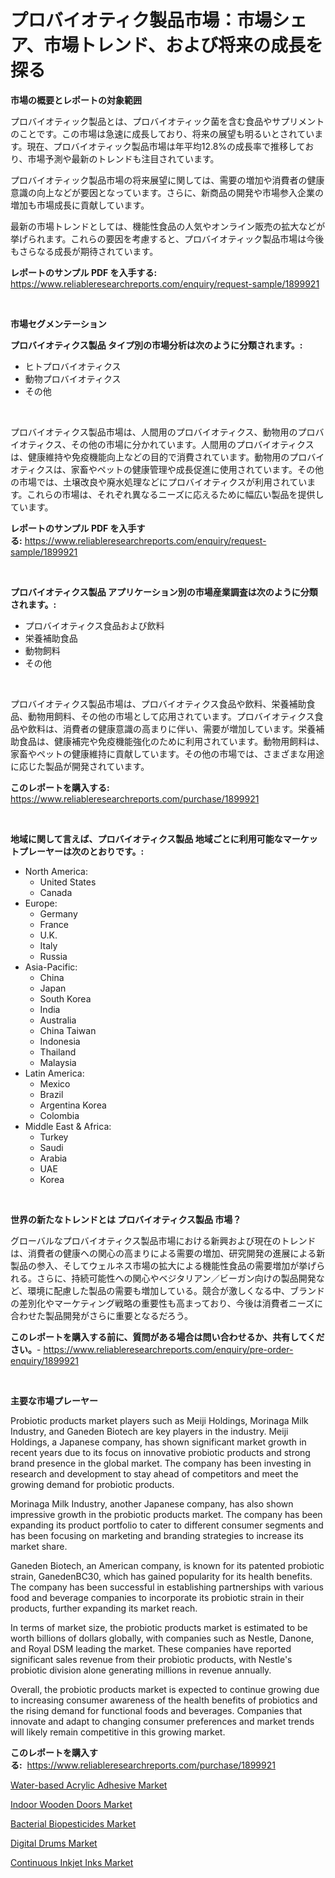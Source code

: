 <p><h1>プロバイオティク製品市場：市場シェア、市場トレンド、および将来の成長を探る</h1></p><p><strong>市場の概要とレポートの対象範囲</strong></p>
<p><p>プロバイオティック製品とは、プロバイオティック菌を含む食品やサプリメントのことです。この市場は急速に成長しており、将来の展望も明るいとされています。現在、プロバイオティック製品市場は年平均12.8%の成長率で推移しており、市場予測や最新のトレンドも注目されています。</p><p>プロバイオティック製品市場の将来展望に関しては、需要の増加や消費者の健康意識の向上などが要因となっています。さらに、新商品の開発や市場参入企業の増加も市場成長に貢献しています。</p><p>最新の市場トレンドとしては、機能性食品の人気やオンライン販売の拡大などが挙げられます。これらの要因を考慮すると、プロバイオティック製品市場は今後もさらなる成長が期待されています。</p></p>
<p><strong>レポートのサンプル PDF を入手する:</strong> <a href="https://www.reliableresearchreports.com/enquiry/request-sample/1899921">https://www.reliableresearchreports.com/enquiry/request-sample/1899921</a></p>
<p>&nbsp;</p>
<p><strong>市場セグメンテーション</strong></p>
<p><strong>プロバイオティクス製品 タイプ別の市場分析は次のように分類されます。:</strong></p>
<p><ul><li>ヒトプロバイオティクス</li><li>動物プロバイオティクス</li><li>その他</li></ul></p>
<p>&nbsp;</p>
<p><p>プロバイオティクス製品市場は、人間用のプロバイオティクス、動物用のプロバイオティクス、その他の市場に分かれています。人間用のプロバイオティクスは、健康維持や免疫機能向上などの目的で消費されています。動物用のプロバイオティクスは、家畜やペットの健康管理や成長促進に使用されています。その他の市場では、土壌改良や廃水処理などにプロバイオティクスが利用されています。これらの市場は、それぞれ異なるニーズに応えるために幅広い製品を提供しています。</p></p>
<p><strong>レポートのサンプル PDF を入手する:</strong>&nbsp;<a href="https://www.reliableresearchreports.com/enquiry/request-sample/1899921">https://www.reliableresearchreports.com/enquiry/request-sample/1899921</a></p>
<p>&nbsp;</p>
<p><strong> プロバイオティクス製品 アプリケーション別の市場産業調査は次のように分類されます。:</strong></p>
<p><ul><li>プロバイオティクス食品および飲料</li><li>栄養補助食品</li><li>動物飼料</li><li>その他</li></ul></p>
<p>&nbsp;</p>
<p><p>プロバイオティクス製品市場は、プロバイオティクス食品や飲料、栄養補助食品、動物用飼料、その他の市場として応用されています。プロバイオティクス食品や飲料は、消費者の健康意識の高まりに伴い、需要が増加しています。栄養補助食品は、健康補完や免疫機能強化のために利用されています。動物用飼料は、家畜やペットの健康維持に貢献しています。その他の市場では、さまざまな用途に応じた製品が開発されています。</p></p>
<p><strong>このレポートを購入する:</strong>&nbsp; <a href="https://www.reliableresearchreports.com/purchase/1899921">https://www.reliableresearchreports.com/purchase/1899921</a></p>
<p>&nbsp;</p>
<p><strong>地域に関して言えば、プロバイオティクス製品 地域ごとに利用可能なマーケットプレーヤーは次のとおりです。:</strong></p>
<p><ul>
    <li>
        North America:
        <ul>
            <li>United States</li>
            <li>Canada</li>
        </ul>
    </li>
    <li>
        Europe:
        <ul>
            <li>Germany</li>
            <li>France</li>
            <li>U.K.</li>
            <li>Italy</li>
            <li>Russia</li>
        </ul>
    </li>
    <li>
        Asia-Pacific:
        <ul>
            <li>China</li>
            <li>Japan</li>
            <li>South Korea</li>
            <li>India</li>
            <li>Australia</li>
            <li>China Taiwan</li>
            <li>Indonesia</li>
            <li>Thailand</li>
            <li>Malaysia</li>
        </ul>
    </li>
    <li>
        Latin America:
        <ul>
            <li>Mexico</li>
            <li>Brazil</li>
            <li>Argentina Korea</li>
            <li>Colombia</li>
        </ul>
    </li>
    <li>
        Middle East & Africa:
        <ul>
            <li>Turkey</li>
            <li>Saudi</li>
            <li>Arabia</li>
            <li>UAE</li>
            <li>Korea</li>
        </ul>
    </li>
    </ul></p>
<p>&nbsp;</p>
<p><strong>世界の新たなトレンドとは プロバイオティクス製品 市場？</strong></p>
<p><p>グローバルなプロバイオティクス製品市場における新興および現在のトレンドは、消費者の健康への関心の高まりによる需要の増加、研究開発の進展による新製品の参入、そしてウェルネス市場の拡大による機能性食品の需要増加が挙げられる。さらに、持続可能性への関心やベジタリアン／ビーガン向けの製品開発など、環境に配慮した製品の需要も増加している。競合が激しくなる中、ブランドの差別化やマーケティング戦略の重要性も高まっており、今後は消費者ニーズに合わせた製品開発がさらに重要となるだろう。</p></p>
<p><strong>このレポートを購入する前に、質問がある場合は問い合わせるか、共有してください。</strong>- <a href="https://www.reliableresearchreports.com/enquiry/pre-order-enquiry/1899921">https://www.reliableresearchreports.com/enquiry/pre-order-enquiry/1899921</a></p>
<p>&nbsp;</p>
<p><strong>主要な市場プレーヤー</strong></p>
<p><p>Probiotic products market players such as Meiji Holdings, Morinaga Milk Industry, and Ganeden Biotech are key players in the industry. Meiji Holdings, a Japanese company, has shown significant market growth in recent years due to its focus on innovative probiotic products and strong brand presence in the global market. The company has been investing in research and development to stay ahead of competitors and meet the growing demand for probiotic products.</p><p>Morinaga Milk Industry, another Japanese company, has also shown impressive growth in the probiotic products market. The company has been expanding its product portfolio to cater to different consumer segments and has been focusing on marketing and branding strategies to increase its market share.</p><p>Ganeden Biotech, an American company, is known for its patented probiotic strain, GanedenBC30, which has gained popularity for its health benefits. The company has been successful in establishing partnerships with various food and beverage companies to incorporate its probiotic strain in their products, further expanding its market reach.</p><p>In terms of market size, the probiotic products market is estimated to be worth billions of dollars globally, with companies such as Nestle, Danone, and Royal DSM leading the market. These companies have reported significant sales revenue from their probiotic products, with Nestle's probiotic division alone generating millions in revenue annually.</p><p>Overall, the probiotic products market is expected to continue growing due to increasing consumer awareness of the health benefits of probiotics and the rising demand for functional foods and beverages. Companies that innovate and adapt to changing consumer preferences and market trends will likely remain competitive in this growing market.</p></p>
<p><strong>このレポートを購入する:</strong>&nbsp;&nbsp;<a href="https://www.reliableresearchreports.com/purchase/1899921">https://www.reliableresearchreports.com/purchase/1899921</a></p>
<p><p><a href="https://github.com/markusgodoy/Market-Research-Report-List-2/blob/main/water-based-acrylic-adhesive-market.md">Water-based Acrylic Adhesive Market</a></p><p><a href="https://view.publitas.com/reportprime-1/indoor-wooden-doors-market-size-global-industry-overview-market-segmentation-and-forecast-2024-to-2031/">Indoor Wooden Doors Market</a></p><p><a href="https://rainy-horn-d69.notion.site/Bacterial-Biopesticides-Market-A-Comprehensive-Report-of-its-Market-Share-Growth-Trends-2024-20-2b42ee445bb24bab80f9f0381b7d2488">Bacterial Biopesticides Market</a></p><p><a href="https://view.publitas.com/reportprime-1/digital-drums-market-furnish-information-about-market-size-market-share-market-dynamics-and-projections-spanning-from-2024-to-2031/">Digital Drums Market</a></p><p><a href="https://github.com/luckyshygirl/Market-Research-Report-List-3/blob/main/continuous-inkjet-inks-market.md">Continuous Inkjet Inks Market</a></p></p>